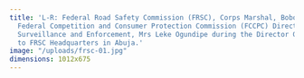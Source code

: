 ```yaml
---
title: 'L-R: Federal Road Safety Commission (FRSC), Corps Marshal, Boboye Oyeyemi;
  Federal Competition and Consumer Protection Commission (FCCPC) Director General, Babatunde Irukera; and FCCPC Director,
  Surveillance and Enforcement, Mrs Leke Ogundipe during the Director General’s visit
  to FRSC Headquarters in Abuja.'
image: "/uploads/frsc-01.jpg"
dimensions: 1012x675
---
```


